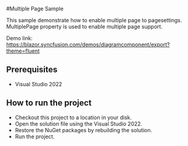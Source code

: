 #Multiple Page Sample

This sample demonstrate how to enable multiple page to pagesettings. MultiplePage property is used to enable multiple page support.

Demo link:
https://blazor.syncfusion.com/demos/diagramcomponent/export?theme=fluent


## Prerequisites

* Visual Studio 2022

## How to run the project

* Checkout this project to a location in your disk.
* Open the solution file using the Visual Studio 2022.
* Restore the NuGet packages by rebuilding the solution.
* Run the project.
